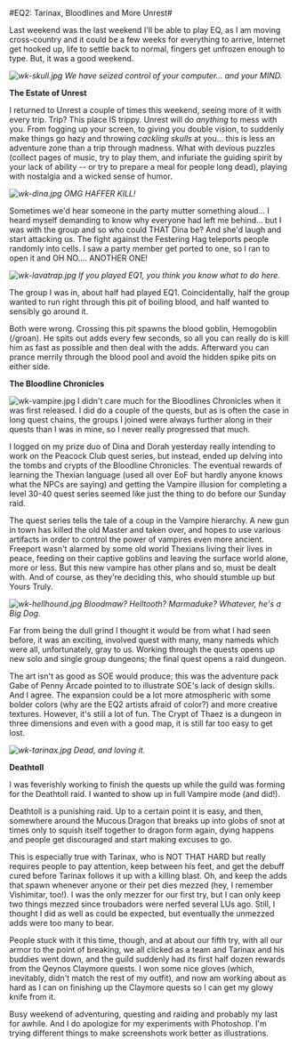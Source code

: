 #EQ2: Tarinax, Bloodlines and More Unrest#

Last weekend was the last weekend I'll be able to play EQ, as I am moving cross-country and it could be a few weeks for everything to arrive, Internet get hooked up, life to settle back to normal, fingers get unfrozen enough to type.
But, it was a good weekend.



*![wk-skull.jpg](http://westkarana.com/wp-content/uploads/2007/03/wk-skull.jpg)
We have seized control of your computer... and your MIND.*

**The Estate of Unrest**

I returned to Unrest a couple of times this weekend, seeing more of it with every trip. Trip? This place IS trippy. Unrest will do *anything* to mess with you. From fogging up your screen, to giving you double vision, to suddenly make things go hazy and throwing *cackling skulls* at you... this is less an adventure zone than a trip through madness. What with devious puzzles (collect pages of music, try to play them, and infuriate the guiding spirit by your lack of ability -- or try to prepare a meal for people long dead), playing with nostalgia and a wicked sense of humor.

*![wk-dina.jpg](http://westkarana.com/wp-content/uploads/2007/03/wk-dina.jpg)
OMG HAFFER KILL!*

Sometimes we'd hear someone in the party mutter something aloud... I heard myself demanding to know why everyone had left me behind... but I was with the group and so who could THAT Dina be? And she'd laugh and start attacking us. The fight against the Festering Hag teleports people randomly into cells. I saw a party member get ported to one, so I ran to open it and OH NO.... ANOTHER ONE!

*![wk-lavatrap.jpg](http://westkarana.com/wp-content/uploads/2007/03/wk-lavatrap.jpg)
If you played EQ1, you think you know what to do here.*

The group I was in, about half had played EQ1. Coincidentally, half the group wanted to run right through this pit of boiling blood, and half wanted to sensibly go around it.

Both were wrong. Crossing this pit spawns the blood goblin, Hemogoblin (/groan). He spits out adds every few seconds, so all you can really do is kill him as fast as possible and then deal with the adds. Afterward you can prance merrily through the blood pool and avoid the hidden spike pits on either side.

**The Bloodline Chronicles**

![wk-vampire.jpg](http://westkarana.com/wp-content/uploads/2007/03/wk-vampire.jpg) I didn't care much for the Bloodlines Chronicles when it was first released. I did do a couple of the quests, but as is often the case in long quest chains, the groups I joined were always further along in their quests than I was in mine, so I never really progressed that much.

I logged on my prize duo of Dina and Dorah yesterday really intending to work on the Peacock Club quest series, but instead, ended up delving into the tombs and crypts of the Bloodline Chronicles. The eventual rewards of learning the Thexian language (used all over EoF but hardly anyone knows what the NPCs are saying) and getting the Vampire illusion for completing a level 30-40 quest series seemed like just the thing to do before our Sunday raid.

The quest series tells the tale of a coup in the Vampire hierarchy. A new gun in town has killed the old Master and taken over, and hopes to use various artifacts in order to control the power of vampires even more ancient. Freeport wasn't alarmed by some old world Thexians living their lives in peace, feeding on their captive goblins and leaving the surface world alone, more or less. But this new vampire has other plans and so, must be dealt with. And of course, as they're deciding this, who should stumble up but Yours Truly.

*![wk-hellhound.jpg](http://westkarana.com/wp-content/uploads/2007/03/wk-hellhound.jpg)
Bloodmaw? Helltooth? Marmaduke? Whatever, he's a Big Dog.*

Far from being the dull grind I thought it would be from what I had seen before, it was an exciting, involved quest with many, many nameds which were all, unfortunately, gray to us. Working through the quests opens up new solo and single group dungeons; the final quest opens a raid dungeon.

The art isn't as good as SOE would produce; this was the adventure pack Gabe of Penny Arcade pointed to to illustrate SOE's lack of design skills. And I agree. The expansion could be a lot more atmospheric with some bolder colors (why are the EQ2 artists afraid of color?) and more creative textures. However, it's still a lot of fun. The Crypt of Thaez is a dungeon in three dimensions and even with a good map, it is still far too easy to get lost.

*![wk-tarinax.jpg](http://westkarana.com/wp-content/uploads/2007/03/wk-tarinax.jpg)
Dead, and loving it.*

**Deathtoll**

I was feverishly working to finish the quests up while the guild was forming for the Deathtoll raid. I wanted to show up in full Vampire mode (and did!).

Deathtoll is a punishing raid. Up to a certain point it is easy, and then, somewhere around the Mucous Dragon that breaks up into globs of snot at times only to squish itself together to dragon form again, dying happens and people get discouraged and start making excuses to go.

This is especially true with Tarinax, who is NOT THAT HARD but really requires people to pay attention, keep between his feet, and get the debuff cured before Tarinax follows it up with a killing blast. Oh, and keep the adds that spawn whenever anyone or their pet dies mezzed (hey, I remember Vishimitar, too!). I was the only mezzer for our first try, but I can only keep two things mezzed since troubadors were nerfed several LUs ago. Still, I thought I did as well as could be expected, but eventually the unmezzed adds were too many to bear.

People stuck with it this time, though, and at about our fifth try, with all our armor to the point of breaking, we all clicked as a team and Tarinax and his buddies went down, and the guild suddenly had its first half dozen rewards from the Qeynos Claymore quests. I won some nice gloves (which, inevitably, didn't match the rest of my outfit), and now am working about as hard as I can on finishing up the Claymore quests so I can get my glowy knife from it.

Busy weekend of adventuring, questing and raiding and probably my last for awhile. And I do apologize for my experiments with Photoshop. I'm trying different things to make screenshots work better as illustrations.











